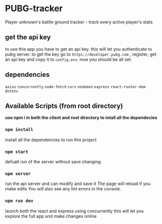 # PUBG-tracker
Player unknown's battle ground tracker - track every active player's stats

## get the api key
to use this app you have to get an api key. this will let you authenticate to pubg server.
to get the key go to `https://developer.pubg.com` , register, get an api key and copy it to `config.env`. now you should be all set.

## dependencies
`axios`
`concurrently`
`node-fetch`
`cors`
`nodemon`
`express`
`react-router-dom`
`dotenv`

## Available Scripts (from root directory)
**use npm i in both the client and root directory to intall all the dependecies**

### `npm install`
install all the dependencies to run this project

### `npm start` 
defualt run of the server without save changing 

### `npm server`
run the api server and can modify and save it 
The page will reload if you make edits
You will also see any lint errors in the console.

### `npm run dev`
launch both the react and express using concurrently
this will let you explore the full app and make changes online
